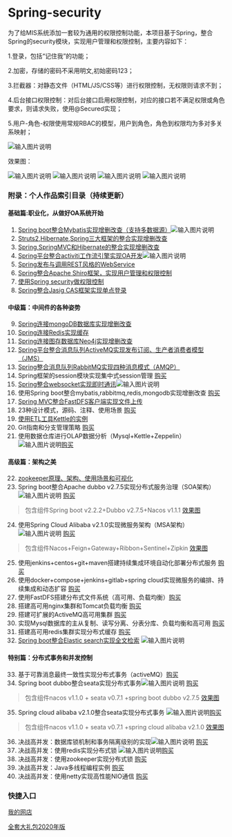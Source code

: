 # Spring-security
  为了给MIS系统添加一套较为通用的权限控制功能，本项目基于Spring，整合Spring的security模块，实现用户管理和权限控制，主要内容如下：
  
  1.登录，包括“记住我”的功能；
  
  2.加密，存储的密码不采用明文,初始密码123；
  
  3.拦截器：对静态文件（HTML/JS/CSS等）进行权限控制，无权限则请求不到；
  
  4.后台接口权限控制：对后台接口启用权限控制，对应的接口若不满足权限或角色要求，则请求失败，使用@Secured实现；
  
  5.用户-角色-权限使用常规RBAC的模型，用户到角色，角色到权限均为多对多关系映射；


![输入图片说明](http://git.oschina.net/uploads/images/2017/0322/151628_4dd347da_1110335.jpeg "在这里输入图片标题")
  
  效果图：
 
![输入图片说明](https://git.oschina.net/uploads/images/2017/0809/165717_a8d350ef_1110335.png "下载.png")
![输入图片说明](http://git.oschina.net/uploads/images/2017/0209/144409_b7aaea2f_1110335.png "在这里输入图片标题")
![输入图片说明](http://git.oschina.net/uploads/images/2017/0209/144419_70c4b9f4_1110335.png "在这里输入图片标题")
![输入图片说明](http://git.oschina.net/uploads/images/2017/0323/114134_1c478e5f_1110335.png "在这里输入图片标题")


### 附录：个人作品索引目录（持续更新）

#### 基础篇:职业化，从做好OA系统开始
1. [Spring boot整合Mybatis实现增删改查（支持多数据源）](https://gitee.com/shenzhanwang/SSM)![输入图片说明](https://img.shields.io/badge/-%E7%B2%BE%E5%93%81-orange.svg "在这里输入图片标题")
2. [Struts2,Hibernate,Spring三大框架的整合实现增删改查](https://gitee.com/shenzhanwang/S2SH)
3. [Spring,SpringMVC和Hibernate的整合实现增删改查](https://gitee.com/shenzhanwang/SSH)
4. [Spring平台整合activiti工作流引擎实现OA开发](https://gitee.com/shenzhanwang/Spring-activiti)![输入图片说明](https://img.shields.io/badge/-%E7%B2%BE%E5%93%81-orange.svg "在这里输入图片标题")
5. [Spring发布与调用REST风格的WebService](https://gitee.com/shenzhanwang/Spring-REST)
6. [Spring整合Apache Shiro框架，实现用户管理和权限控制](https://gitee.com/shenzhanwang/Spring-shiro)
7. [使用Spring security做权限控制](https://gitee.com/shenzhanwang/spring-security-demo)
8. [Spring整合Jasig CAS框架实现单点登录](https://gitee.com/shenzhanwang/Spring-cas-sso)
#### 中级篇：中间件的各种姿势
9. [Spring连接mongoDB数据库实现增删改查](https://gitee.com/shenzhanwang/Spring-mongoDB)
10. [Spring连接Redis实现缓存](https://gitee.com/shenzhanwang/Spring-redis)
11. [Spring连接图存数据库Neo4j实现增删改查](https://gitee.com/shenzhanwang/Spring-neo4j)
12. [Spring平台整合消息队列ActiveMQ实现发布订阅、生产者消费者模型（JMS）](https://gitee.com/shenzhanwang/Spring-activeMQ)
13. [Spring整合消息队列RabbitMQ实现四种消息模式（AMQP）](https://gitee.com/shenzhanwang/Spring-rabbitMQ)
14. Spring框架的session模块实现集中式session管理 [购买](http://t.cn/Ai80zekN)
15. [Spring整合websocket实现即时通讯](https://gitee.com/shenzhanwang/Spring-websocket)![输入图片说明](https://img.shields.io/badge/-%E7%B2%BE%E5%93%81-orange.svg "在这里输入图片标题")
16. 使用Spring boot整合mybatis,rabbitmq,redis,mongodb实现增删改查 [购买](http://t.cn/Ai8Yh8Oy)
17. [Spring MVC整合FastDFS客户端实现文件上传](https://gitee.com/shenzhanwang/Spring-fastdfs)
18. 23种设计模式，源码、注释、使用场景 [购买](http://t.cn/Ai8Y7tEF)
19. [使用ETL工具Kettle的实例](https://gitee.com/shenzhanwang/Kettle-demo)
20. Git指南和分支管理策略 [购买](http://t.cn/Ai8Y7948)
21. 使用数据仓库进行OLAP数据分析（Mysql+Kettle+Zeppelin） ![输入图片说明](https://img.shields.io/badge/-%E7%B2%BE%E5%93%81-orange.svg "在这里输入图片标题")[购买](http://t.cn/Ai8Y7dVD)
#### 高级篇：架构之美
22. [zookeeper原理、架构、使用场景和可视化](https://gitee.com/shenzhanwang/zookeeper-practice)
23. Spring boot整合Apache dubbo v2.7.5实现分布式服务治理（SOA架构） ![输入图片说明](https://img.shields.io/badge/-%E7%B2%BE%E5%93%81-orange.svg "在这里输入图片标题") [购买](https://dwz.lc/beP9N33)
>  包含组件Spring boot v2.2.2+Dubbo v2.7.5+Nacos v1.1.1
<a href="https://images.gitee.com/uploads/images/2020/0114/084731_fd0b7a82_1110335.gif" target="_blank">效果图</a>
24. 使用Spring Cloud Alibaba v2.1.0实现微服务架构（MSA架构）![输入图片说明](https://img.shields.io/badge/-%E6%8B%9B%E7%89%8C-yellow.svg)   [购买](https://dwz.lc/IdmrHzd)
>  包含组件Nacos+Feign+Gateway+Ribbon+Sentinel+Zipkin
<a href="https://images.gitee.com/uploads/images/2020/0106/201827_ac61db63_1110335.gif" target="_blank">效果图</a>
25. 使用jenkins+centos+git+maven搭建持续集成环境自动化部署分布式服务 [购买](http://t.cn/Ai8YZbaX)
26. 使用docker+compose+jenkins+gitlab+spring cloud实现微服务的编排、持续集成和动态扩容 [购买](http://t.cn/Ai8YZCYK)
27. 使用FastDFS搭建分布式文件系统（高可用、负载均衡）[购买](http://t.cn/Ai8YZePu)
28. 搭建高可用nginx集群和Tomcat负载均衡 [购买](http://t.cn/Ai8Ywlr8)
29. 搭建可扩展的ActiveMQ高可用集群 [购买](http://t.cn/Ai8YAbA8)
30. 实现Mysql数据库的主从复制、读写分离、分表分库、负载均衡和高可用 [购买](http://t.cn/Ai8YAOAK)
31. 搭建高可用redis集群实现分布式缓存 [购买](http://t.cn/Ai8Y2NQy)
32. [Spring boot整合Elastic search实现全文检索](https://gitee.com/shenzhanwang/Spring-elastic_search) ![输入图片说明](https://img.shields.io/badge/-%E6%8B%9B%E7%89%8C-yellow.svg "在这里输入图片标题")
#### 特别篇：分布式事务和并发控制
33. 基于可靠消息最终一致性实现分布式事务（activeMQ）[购买](http://t.cn/Ai8YLPBL)
34. Spring boot dubbo整合seata实现分布式事务![输入图片说明](https://img.shields.io/badge/-%E7%B2%BE%E5%93%81-orange.svg "在这里输入图片标题") [购买](https://dwz.lc/csO0rp2)
> 包含组件nacos v1.1.0 + seata v0.7.1 +spring boot dubbo v2.7.5
<a href="https://images.gitee.com/uploads/images/2020/0119/112233_62a33a77_1110335.gif" target="_blank">效果图</a>
35. Spring cloud alibaba v2.1.0整合seata实现分布式事务 ![输入图片说明](https://img.shields.io/badge/-%E7%B2%BE%E5%93%81-orange.svg "在这里输入图片标题")[购买](https://dwz.lc/0T8KCTC)
> 包含组件nacos v1.1.0 + seata v0.7.1 +spring cloud alibaba v2.1.0
<a href="https://images.gitee.com/uploads/images/2020/0119/134408_ee14a016_1110335.gif" target="_blank">效果图</a>
36. 决战高并发：数据库锁机制和事务隔离级别的实现![输入图片说明](https://img.shields.io/badge/-%E7%B2%BE%E5%93%81-orange.svg "在这里输入图片标题") [购买](http://t.cn/Ai8YyAQE)
37. 决战高并发：使用redis实现分布式锁  ![输入图片说明](https://img.shields.io/badge/-%E7%B2%BE%E5%93%81-orange.svg "在这里输入图片标题")[购买](http://t.cn/Ai8Y4bER)
38. 决战高并发：使用zookeeper实现分布式锁 [购买](http://t.cn/Ai8Y4Cuq)
39. 决战高并发：Java多线程编程实例 [购买](http://t.cn/Ai8Y4s0r)
40. 决战高并发：使用netty实现高性能NIO通信 [购买](http://t.cn/Ai8Ybq3e)
### 快捷入口
<a href="http://t.cn/Ai8YycFz" target="_blank">我的网店</a>

<a href="https://www.jianguofaka.com/details/B1143645" target="_blank">全套大礼包2020年版</a>
